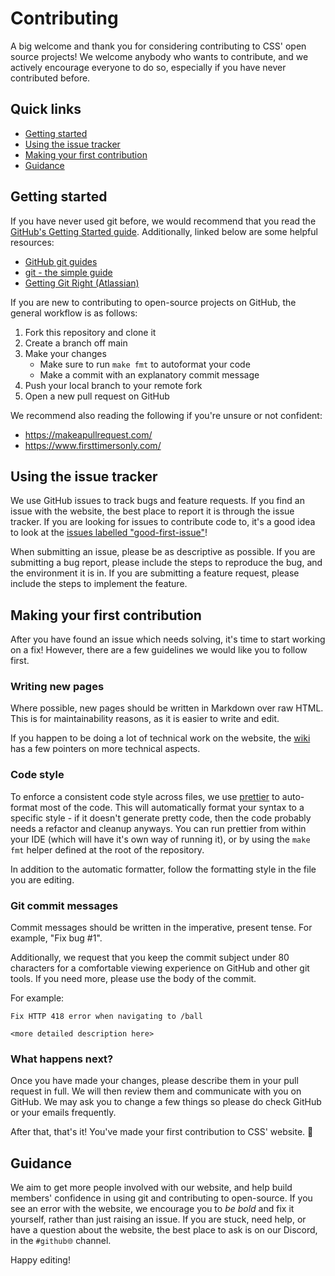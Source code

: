 # Contributing

A big welcome and thank you for considering contributing to CSS' open source projects! We welcome anybody who wants to contribute, and we actively encourage everyone to do so, especially if you have never contributed before.

## Quick links

* [Getting started](#getting-started)
* [Using the issue tracker](#using-the-issue-tracker)
* [Making your first contribution](#making-your-first-contribution)
* [Guidance](#guidance)

## Getting started

If you have never used git before, we would recommend that you read the [GitHub's Getting Started guide](https://guides.github.com/introduction/getting-started-with-git/). Additionally, linked below are some helpful resources:

* [GitHub git guides](https://github.com/git-guides)
* [git - the simple guide](https://rogerdudler.github.io/git-guide/)
* [Getting Git Right (Atlassian)](https://www.atlassian.com/git/)

If you are new to contributing to open-source projects on GitHub, the general workflow is as follows:

1. Fork this repository and clone it
2. Create a branch off main
3. Make your changes
    * Make sure to run `make fmt` to autoformat your code
    * Make a commit with an explanatory commit message
4. Push your local branch to your remote fork
5. Open a new pull request on GitHub

We recommend also reading the following if you're unsure or not confident:

* <https://makeapullrequest.com/>
* <https://www.firsttimersonly.com/>

## Using the issue tracker

We use GitHub issues to track bugs and feature requests. If you find an issue with the website, the best place to report it is through the issue tracker. If you are looking for issues to contribute code to, it's a good idea to look at the [issues labelled "good-first-issue"](https://github.com/CSSUoB/cssuob.github.io/issues?q=is%3Aissue+is%3Aopen+sort%3Aupdated-desc+label%3Agood-first-issue)!

When submitting an issue, please be as descriptive as possible. If you are submitting a bug report, please include the steps to reproduce the bug, and the environment it is in. If you are submitting a feature request, please include the steps to implement the feature.

## Making your first contribution

After you have found an issue which needs solving, it's time to start working on a fix! However, there are a few guidelines we would like you to follow first.

### Writing new pages

Where possible, new pages should be written in Markdown over raw HTML. This is for maintainability reasons, as it is easier to write and edit. 

If you happen to be doing a lot of technical work on the website, the [wiki](https://github.com/CSSUoB/cssuob.github.io/wiki) has a few pointers on more technical aspects.


### Code style

To enforce a consistent code style across files, we use [prettier](https://prettier.io/)
to auto-format most of the code. This will automatically format your syntax to
a specific style - if it doesn't generate pretty code, then the code probably
needs a refactor and cleanup anyways. You can run prettier from within your IDE
(which will have it's own way of running it), or by using the `make fmt` helper
defined at the root of the repository.

In addition to the automatic formatter, follow the formatting style in the file
you are editing.

### Git commit messages

Commit messages should be written in the imperative, present tense. For example, "Fix bug #1".

Additionally, we request that you keep the commit subject under 80 characters for a comfortable viewing experience on GitHub and other git tools. If you need more, please use the body of the commit.

For example:

```
Fix HTTP 418 error when navigating to /ball

<more detailed description here>
```

### What happens next?

Once you have made your changes, please describe them in your pull request in full. We will then review them and communicate with you on GitHub. We may ask you to change a few things so please do check GitHub or your emails frequently.

After that, that's it! You've made your first contribution to CSS' website. 🎉

## Guidance

We aim to get more people involved with our website, and help build members' confidence in using git and contributing to open-source. If you see an error with the website, we encourage you to *be bold* and fix it yourself, rather than just raising an issue. If you are stuck, need help, or have a question about the website, the best place to ask is on our Discord, in the `#github🌐` channel.

Happy editing!
